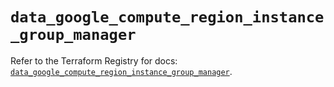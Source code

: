 # `data_google_compute_region_instance_group_manager`

Refer to the Terraform Registry for docs: [`data_google_compute_region_instance_group_manager`](https://registry.terraform.io/providers/hashicorp/google-beta/6.6.0/docs/data-sources/google_compute_region_instance_group_manager).

